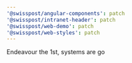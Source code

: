 ```yaml
---
'@swisspost/angular-components': patch
'@swisspost/intranet-header': patch
'@swisspost/web-demo': patch
'@swisspost/web-styles': patch
---
```


Endeavour the 1st, systems are go
